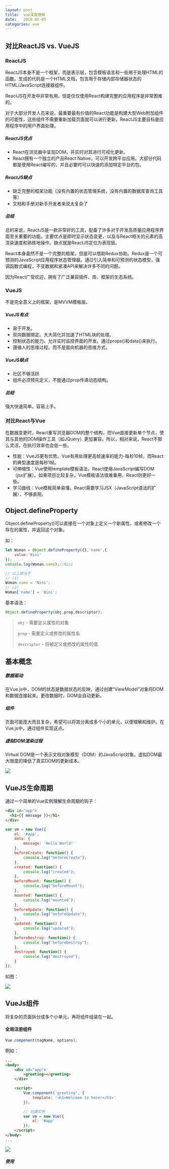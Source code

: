 ```yaml
---
layout: post
title:  vue深度理解
date:   2018-05-05
categories: vue
---
```




## 对比ReactJS vs. VueJS

### ReactJS

ReactJS本身不是一个框架，而是表示层，包含模板语言和一些用于处理HTML的函数。生成的代码是一个HTML文档，包含用于存储内部存储器状态的HTML/JavaScript连接器组件。

ReactJS在开发中非常有用，但是仅仅使用React构建完整的应用程序是非常困难的。

对于大部分开发人员来说，最重要最有价值的React功能是构建大型Web附加组件的可能性，这些组件不需要重新加载页面就可以进行更新。ReactJS主要目标是应用程序中的用户界面处理。



##### ReactJS优点

* React在浏览器中呈现DOM，并实时对其进行可视化更新。
* React拥有一个独立的产品React Native，可以开发跨平台应用。大部分代码都是使用React编写的，并且必要时可以快速的添加特定平台的包。



##### ReactJS缺点

* 缺乏完整的框架功能（没有内置的状态管理系统，没有内置的数据库查询工具等）
* 文档和手册对新手开发者来说太复杂了



##### 总结

总的来说，ReactJS是一款非常好的工具，配备了许多对于开发高质量应用程序界面至关重要的功能。主要优点是即时显示状态变更，以及与React相关的元素的高渲染速度和熟练地操作。缺点就是ReactJS定位为表现层。

React本身虽然不是一个完整的框架，但是可以借助Redux协助。Redux是一个可预测的JavaScript应用程序状态管理器。通过引入简单和可预测的状态模型，强调函数式编程，不变数据和紧凑API来解决许多不同的问题。

因为React广受欢迎，拥有了广泛兼容插件、库、框架的生态系统。



### VueJS

不是完全意义上的框架，是MVVM模板层。



##### VueJS有点

* 易于开发。
* 双向数据绑定。大大简化并加速了HTML块的处理。
* 控制状态的能力。允许实时监控界面的开发。通过props()和data()来执行。
* 遵循人的思维过程。而不是面向机器的思维方式。



##### VueJS缺点

* 社区不够活跃
* 组件必须预先定义，不能通过prop传递动态结构。



##### 总结

强大快速简单。容易上手。



### 对比React与Vue

在数据变更时，React重写浏览器DOM的整个结构，而Vue直接更新单个节点，使其与其他的DOM操作工具（如JQuery）更加兼容。所以，相对来说，React不那么灵活，在执行效率也会低一些。

* 性能：VueJS更有优势。Vue有用处理更高帧速率的能力-每秒10帧，而React的典型速度是每秒1帧。
* 可伸缩性：Vue使用template模板语法，React使用JavaScript编写DOM（jsx扩展）。如果项目比较复杂，Vue模板语法很难重用，React则更好一些。
* 学习曲线：Vue模板简单易懂。React需要学习JSX（JavaScript语法的扩展），不够直观。



## Object.defineProperty

Object.defineProperty()可以直接在一个对象上定义一个新属性，或者修改一个存在的属性，并返回这个对象。

如：

```javascript
let Woman = Object.defineProperty({},'name',{
    value:'Nini'
});
console.log(Woman.name);//Nini

// 以上相当于
// (1)
Woman.name = 'Nini';
// (2)
Woman['name'] = 'Nini'; 
```

基本语法：

```javascript
Object.defineProperty(obj,prop,descriptor);
```

> `obj` - 需要定义属性的对象
>
> `prop` - 需要定义或修改的属性名
>
> `descriptor` - 将被定义或修改的属性的值



## 基本概念

##### 数据驱动

在Vue.js中，DOM的状态是数据状态的反映，通过创建“ViewModel”对象将DOM和数据连接起来。更改数据时，DOM会自动更新。



##### 组件

页面可能庞大而且复杂，希望可以将其分离成多个小的单元，以便理解和维护。在Vue.js中，通过组件实现这点。



##### 虚拟DOM渲染过程

Virtual DOM是一个表示文档对象模型（DOM）的JavaScript对象。虚拟DOM最大限度的降低了真实DOM的更新成本。

![](/assets/images/vue-virtual-dom.png)





## VueJS生命周期

通过一个简单的Vue实例理解生命周期的钩子：

```html
<div id="app">
  <h1>{{ message }}</h1>
</div>
```

```javascript
var vm = new Vue({
	el: '#app',
	data: {
		message: 'Hello World!'
	},
	beforeCreate: function() {
		console.log("beforeCreate");
	},
	created: function() {
		console.log("created");
	},
	beforeMount: function() {
		console.log("beforeMount");
	},
	mounted: function() {
		console.log("mounted");
	},
	beforeUpdate: function() {
		console.log("beforeUpdate");
	},
	updated: function() {
		console.log("updated");
	},
	beforeDestroy: function() {
		console.log("beforeDestroy");
	},
	destroyed: function() {
		console.log("destroyed");
	}
});
```



如图：

![](/assets/images/vue.png)



## VueJs组件

将复杂的页面拆分成多个小单元，再将组件组装在一起。



#### 全局注册组件

```javascript
Vue.component(tagName, options);
```

例如：

```html
...
<body>
    <div id="app">
        <greeting></greeting>
    </div>

    <script>
        Vue.component('greeting', {
            template: '<h1>Welcome to here!</h1>'
        });

        // 创建实例
        var vm = new Vue({
            el: '#app'
        });
    </script>
</body>
...
```

![](/assets/images/vue-component.jpg)



##### 使用<template>创建更复杂的组件

例如：

```html
...
<body>
    <div id="app">
        <greeting :title="title" :login="login" :reg="reg"></greeting>
    </div>

    <template id="greeting-template">
        <h1>{{title}}</h1>
        <button>{{login}}</button>
        <button>{{reg}}</button>
    </template>

    <script>
        Vue.component('greeting', {
            template: '#greeting-template',
            props:['title','login','reg']
        });

        // 创建实例
        var vm = new Vue({
            el: '#app',
            data:{
                title:'Welcome to here!',
                login:'登录',
                reg:'注册'
            }
        });
    </script>
</body>
...
```

![](/assets/images/vue-component2.jpg)

#### 局部注册

如果组件不需要共用，可以使用局部注册。

```javascript
var Prompt = {
  template: `<div><p>${ message }</p><button @click="sayHi">Say Hi!</button></div>`,
  data: function () {
    return {
      message: 'Hello World!'
    }
  },
  methods: {
    sayHi: function() {
      alert('Hi');
    }
  }
};

var vm = new Vue({
  el: '#app',
  components: {
    'prompt-component': Prompt
  }
});
```



…End!
